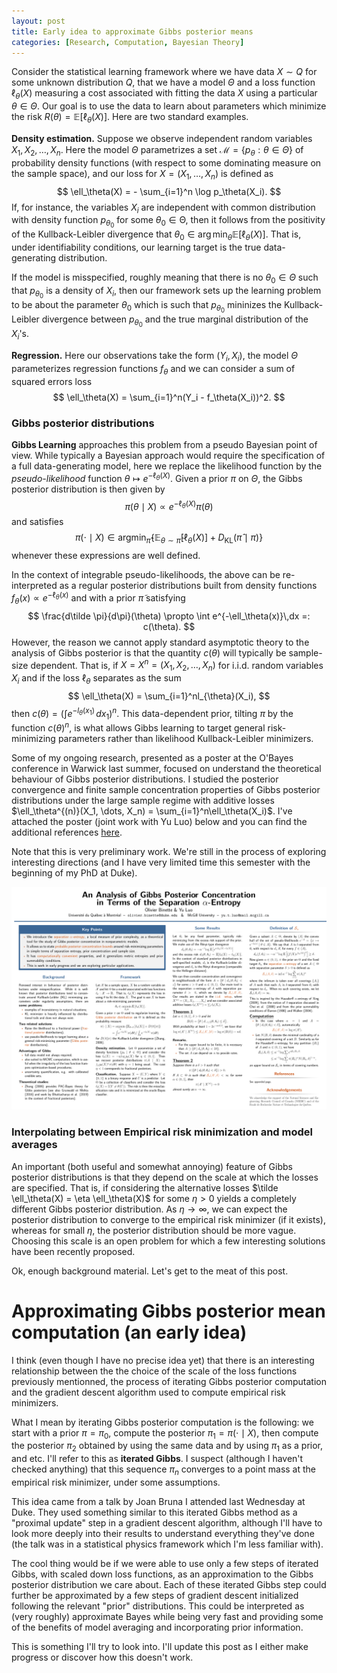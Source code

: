 ```yaml
---
layout: post
title: Early idea to approximate Gibbs posterior means
categories: [Research, Computation, Bayesian Theory]
---
```


Consider the statistical learning framework where we have data $X\sim Q$ for some unknown distribution $Q$, that we have a model $\Theta$ and a loss function $\ell_\theta(X)$ measuring a cost associated with fitting the data $X$ using a particular $\theta\in\Theta$. Our goal is to use the data to learn about parameters which minimize the risk $R(\theta) = \mathbb{E}[\ell_\theta(X)]$. Here are two standard examples.

**Density estimation.** Suppose we observe independent random variables $X_1, X_2, \dots, X_n$. Here the model $\Theta$ parametrizes a set $\mathcal{M} = \{p_\theta : \theta \in \Theta \}$ of probability density functions (with respect to some dominating measure on the sample space), and our loss for $X = (X_1, \dots, X_n)$ is defined as
$$
\ell_\theta(X) = - \sum_{i=1}^n \log p_\theta(X_i).
$$
If, for instance, the variables $X_i$ are independent with common distribution with density function $p_{\theta_0}$ for some $\theta_0 \in \mathbb{\Theta}$, then it follows from the positivity of the Kullback-Leibler divergence that $\theta_0 \in \arg\min _ \theta \mathbb{E}[\ell _ \theta(X)]$. That is, under identifiability conditions, our learning target is the true data-generating distribution.

If the model is misspecified, roughly meaning that there is no $\theta_0\in \Theta$ such that $p_{\theta_0}$ is a density of $X_i$, then our framework sets up the learning problem to be about the parameter $\theta_0$ which is such that $p_{\theta_0}$ mininizes the Kullback-Leibler divergence between $p_{\theta_0}$ and the true marginal distribution of the $X_i$'s.

**Regression.** Here our observations take the form $(Y_i, X_i)$, the model $\Theta$ parameterizes regression functions $f_\theta$ and we can consider a sum of squared errors loss
$$
\ell_\theta(X) = \sum_{i=1}^n(Y_i - f_\theta(X_i))^2.
$$

### Gibbs posterior distributions

**Gibbs Learning** approaches this problem from a pseudo Bayesian point of view. While typically a Bayesian approach would require the specification of a full data-generating model, here we replace the likelihood function by the *pseudo-likelihood* function $\theta \mapsto e^{-\ell_\theta(X)}$. Given a prior $\pi$ on $\Theta$, the Gibbs posterior distribution is then given by
$$
\pi(\theta \mid X) \propto e^{-\ell_\theta(X)} \pi(\theta)
$$
and satisfies
$$
\pi(\cdot \mid X) \in \text{argmin}_{\hat \pi} \left\{ \mathbb{E}_{\theta \sim \hat \pi}[\ell_\theta(X)] + D_{\text{KL}}(\hat \pi \mid \pi) \right\}
$$
whenever these expressions are well defined. 

In the context of integrable pseudo-likelihoods, the above can be re-interpreted as a regular posterior distributions built from density functions $f _ \theta(x) \propto e^{-\ell _ \theta(x)}$ and with a prior $\tilde \pi$ satisfying
$$
\frac{d\tilde \pi}{d\pi}(\theta) \propto \int e^{-\ell_\theta(x)}\,dx =: c(\theta).
$$
However, the reason we cannot apply standard asymptotic theory to the analysis of Gibbs posterior is that the quantity $c(\theta)$ will typically be sample-size dependent. That is, if $X=X^n=(X_1, X_2, \dots, X_n)$ for i.i.d. random variables $X_i$ and if the loss $\ell_\theta$ separates as the sum
$$
\ell_\theta(X) = \sum_{i=1}^nl_{\theta}(X_i),
$$
then $c(\theta) = \left(\int e^{-l_\theta(x_1)} \, dx_1\right)^n$. This data-dependent prior, tilting $\pi$ by the function $c(\theta)^n$, is what allows Gibbs learning to target general risk-minimizing parameters rather than likelihood Kullback-Leibler minimizers.

Some of my ongoing research, presented as a poster at the O'Bayes conference in Warwick last summer, focused on understand the theoretical behaviour of Gibbs posterior distributions. I studied the posterior convergence and finite sample concentration properties of Gibbs posterior distributions under the large sample regime with additive losses $\ell_\theta^{(n)}(X_1, \dots, X_n) = \sum_{i=1}^n\ell_\theta(X_i)$. I've attached the poster (joint work with Yu Luo) below and you can find the additional references [here](../blog/media/2019-10-11/references.pdf).

Note that this is very preliminary work. We're still in the process of exploring interesting directions (and I have very limited time this semester with the beginning of my PhD at Duke).

![](../media/2019-10-11/poster.png)



### Interpolating between Empirical risk minimization and model averages

An important (both useful and somewhat annoying) feature of Gibbs posterior distributions is that they depend on the scale at which the losses are specified. That is, if considering the alternative losses $\tilde \ell_\theta(X) = \eta \ell_\theta(X)$ for some $\eta > 0$ yields a completely different Gibbs posterior distribution. As $\eta \rightarrow \infty$, we can expect the posterior distribution to converge to the empirical risk minimizer (if it exists), whereas for small $\eta$, the posterior distribution should be more vague. Choosing this scale is an open problem for which a few interesting solutions have been recently proposed.



Ok, enough background material. Let's get to the meat of this post.

# Approximating Gibbs posterior mean computation (an early idea)

I think (even though I have no precise idea yet) that there is an interesting relationship between the the choice of the scale of the loss functions previously mentionned, the process of iterating Gibbs posterior computation and the gradient descent algorithm used to compute empirical risk minimizers.

What I mean by iterating Gibbs posterior computation is the following: we start with a prior $\pi = \pi_0$, compute the posterior $\pi_1 = \pi(\cdot \mid X)$, then compute the posterior $\pi_2$ obtained by using the same data and by using $\pi_1$ as a prior, and etc. I'll refer to this as **iterated Gibbs**. I suspect (although I haven't checked anything) that this sequence $\pi_n$ converges to a point mass at the empirical risk minimizer, under some assumptions.

This idea came from a talk by Joan Bruna I attended last Wednesday at Duke. They used something similar to this iterated Gibbs method as a "proximal update" step in a gradient descent algorithm, although I'll have to look more deeply into their results to understand everything they've done (the talk was in a statistical physics framework which I'm less familiar with).

The cool thing would be if we were able to use only a few steps of iterated Gibbs, with scaled down loss functions, as an approximation to the Gibbs posterior distribution we care about. Each of these iterated Gibbs step could further be approximated by a few steps of gradient descent initialized following the relevant "prior" distributions. This could be interpreted as (very roughly) approximate Bayes while being very fast and providing some of the benefits of model averaging and incorporating prior information.



This is something I'll try to look into. I'll update this post as I either make progress or discover how this doesn't work.